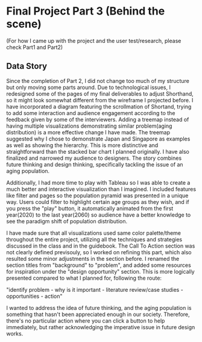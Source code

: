 # Final Project Part 3 (Behind the scene)

(For how I came up with the project and the user test/research, please check Part1 and Part2)

## Data Story

Since the completion of Part 2, I did not change too much of my structure but only moving some parts around. Due to technological issues, I redesigned some of the pages of my final deliverables to adjust Shorthand, so it might look somewhat different from the wireframe I projected before. I have incorporated a diagram featuring the scrollmation of Shortand, trying to add some interaction and audience engagement according to the feedback given by some of the interviewers. Adding a treemap instead of having multiple visualizations demonstrating similar problem(aging distribution) is a more effective change I have made. The treemap suggested why I chose to demonstrate Japan and Singapore as examples as well as showing the hierarchy. This is more distinctive and straightforward than the stacked bar chart I planned originally. I have also finalized and narrowed my audience to designers. The story combines future thinking and design thinking, specifically tackling the issue of an aging population. 

Additionally, I had more time to play with Tableau so I was able to create a much better and interactive visualization than I imagined. I included features like filter and pages so the population pyramid was presented in a unique way. Users could filter to highlight certain age groups as they wish, and if you press the "play" button, it automatically animated from the first year(2020) to the last year(2060) so audience have a better knowledge to see the paradigm shift of population distribution. 

I have made sure that all visualizations used same color palette/theme throughout the entire project, utilizing all the techniques and strategies discussed in the class and in the guidebook. The Call To Action section was not clearly defined previsouly, so I worked on refining this part, which also resulted some minor adjustments in the section before. I renamed the section titles from "background" to "problem", and added some resources for inspiration under the "design opportunity" section. This is more logically presented compared to what I planned for, following the route: 

"identify problem - why is it important - literature review/case studies - opportunities - action"

I wanted to address the idea of future thinking, and the aging population is something that hasn't been appreciated enough in our society. Therefore, there's no particular action where you can click a button to help immediately, but rather acknowledging the imperative issue in future design works. 
